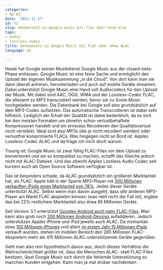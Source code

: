 ```yaml
---
categories:
- Op-Ed
date: '2011-11-17'
id: 72
slug: denkansatz-zu-google-music-mit-flac-aber-ohne-alac
tags:
- audio
- lossless audio
title: Denkansatz zu Google Music mit FLAC aber ohne ALAC
language: de

---
```


Heute hat Google seinen Musikdienst Google Music aus der closed-beta-Phase entlassen. Google Music ist eine feine Sache und ermöglicht den Upload der eigenen Musiksammlung „in die Cloud“. Von dort kann man sie dann überall anhören, herunterladen und auch auf mobile Geräte streamen. Dabei unterstützt Google Music eine Hand voll Audiocodecs für den Upload der Musik. Mit dabei sind AAC, OGG, WMA und der Lossless-Codec FLAC, die allesamt zu MP3 transcodiert werden, bevor sie zu Goole Music hochgeladen werden. Die Datenbank bei Google soll also grundsätzlich auf dem MP3-Codec aufsetzen. Das automatische Transcodieren ist dabei sehr hilfreich. Lediglich der Erhalt der Qualität ist dabei bedenklich, da es sich bei den meisten Formaten um ohnehin schon verlustbehaftete Kompressoren handelt und ein erneutes Recodieren den Qualitätsverlust noch verstärkt. Ideal sind also MP3s (die ja nicht recodiert werden) oder verlustfrei komprimierte FLACs. Was hingegen nicht an Bord ist: Apples Lossless-Codec ALAC und da frage ich mich doch warum.

<!--more-->

Traurig ist: Google Music ist zwar fähig FLAC-Files vor dem Upload zu konvertieren und sie so kompatibel zu machen, schafft das Gleiche jedoch nicht mit ALAC-Dateien. Und das obwohl Apples Lossless Audio Codec seit kurzem auch als Open Source Software verfügbar ist.

Das ist besonders schade, da ALAC grundsätzlich ein größeren Marktanteil hat, als FLAC: Apple hält in der Sparte MP3-Player mit [300 Millionen verkauften iPods einen Marktanteil von 78%](https://thenextweb.com/apple/2011/10/04/apple-has-sold-300m-ipods-currently-holds-78-of-the-music-player-market/). Jedes dieser Geräte unterstützt ALAC. Selbst wenn man davon ausgeht, dass _alle_ anderen MP3-Player am Markt FLAC abspielen können (was reell nicht der Fall ist), ergäbe das bei 22% restlichem Marktanteil also etwa 85 Millionen Geräte.

Seit Version 3.1 unterstützt [Googles Android auch nativ FLAC-Files](http://www.ubergizmo.com/2011/05/android-3-1-now-plays-flac-audio-natively/). Man kann also grob noch [200 Millionen Android-Devices](https://www.cnet.com/news/google-200-million-android-devices-now-active-worldwide/) aufaddieren. Jedoch unterstützen Apples iPhone und iPad jeweils auch ALAC. Da momentan etwa [100 Millionen iPhones](https://venturebeat.com/2011/03/02/apple-100m-iph…) und allein [im ersten Jahr 15 Millionen iPads](https://liliputing.com/2011/01/apple-sold-nearly-15-million-ipads-last-year.html) verkauft wurden, stehen im mobilen Bereich den 285 Millionen FLAC-Abspielern mehr als 415 Millionen ALAC-unterstützende Geräte gegenüber.

Geht man also rein hypothetisch davon aus, durch dieses Verhältnis die Wahrscheinlichkeit größer ist, dass die Menschen ALAC- statt FLAC-Files besitzen, lässt Google Music sich durch die fehlende Unterstützung so manchen Kunden entgehen. Kann man ja mal drüber nachdenken.